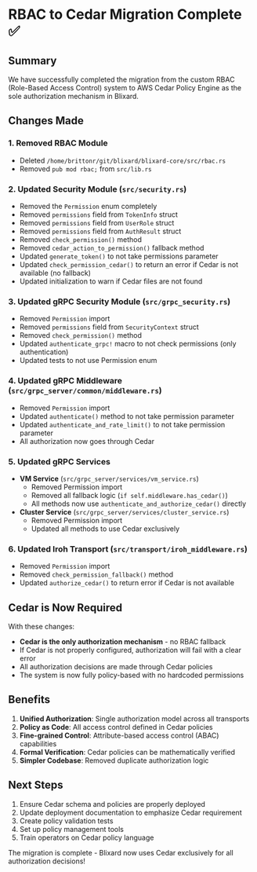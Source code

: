 # RBAC to Cedar Migration Complete ✅

## Summary

We have successfully completed the migration from the custom RBAC (Role-Based Access Control) system to AWS Cedar Policy Engine as the sole authorization mechanism in Blixard.

## Changes Made

### 1. **Removed RBAC Module**
- Deleted `/home/brittonr/git/blixard/blixard-core/src/rbac.rs`
- Removed `pub mod rbac;` from `src/lib.rs`

### 2. **Updated Security Module** (`src/security.rs`)
- Removed the `Permission` enum completely
- Removed `permissions` field from `TokenInfo` struct
- Removed `permissions` field from `UserRole` struct  
- Removed `permissions` field from `AuthResult` struct
- Removed `check_permission()` method
- Removed `cedar_action_to_permission()` fallback method
- Updated `generate_token()` to not take permissions parameter
- Updated `check_permission_cedar()` to return an error if Cedar is not available (no fallback)
- Updated initialization to warn if Cedar files are not found

### 3. **Updated gRPC Security Module** (`src/grpc_security.rs`)
- Removed `Permission` import
- Removed `permissions` field from `SecurityContext` struct
- Removed `check_permission()` method
- Updated `authenticate_grpc!` macro to not check permissions (only authentication)
- Updated tests to not use Permission enum

### 4. **Updated gRPC Middleware** (`src/grpc_server/common/middleware.rs`)
- Removed `Permission` import
- Updated `authenticate()` method to not take permission parameter
- Updated `authenticate_and_rate_limit()` to not take permission parameter
- All authorization now goes through Cedar

### 5. **Updated gRPC Services**
- **VM Service** (`src/grpc_server/services/vm_service.rs`)
  - Removed Permission import
  - Removed all fallback logic (`if self.middleware.has_cedar()`)
  - All methods now use `authenticate_and_authorize_cedar()` directly
- **Cluster Service** (`src/grpc_server/services/cluster_service.rs`)
  - Removed Permission import
  - Updated all methods to use Cedar exclusively

### 6. **Updated Iroh Transport** (`src/transport/iroh_middleware.rs`)
- Removed `Permission` import
- Removed `check_permission_fallback()` method
- Updated `authorize_cedar()` to return error if Cedar is not available

## Cedar is Now Required

With these changes:
- **Cedar is the only authorization mechanism** - no RBAC fallback
- If Cedar is not properly configured, authorization will fail with a clear error
- All authorization decisions are made through Cedar policies
- The system is now fully policy-based with no hardcoded permissions

## Benefits

1. **Unified Authorization**: Single authorization model across all transports
2. **Policy as Code**: All access control defined in Cedar policies
3. **Fine-grained Control**: Attribute-based access control (ABAC) capabilities
4. **Formal Verification**: Cedar policies can be mathematically verified
5. **Simpler Codebase**: Removed duplicate authorization logic

## Next Steps

1. Ensure Cedar schema and policies are properly deployed
2. Update deployment documentation to emphasize Cedar requirement
3. Create policy validation tests
4. Set up policy management tools
5. Train operators on Cedar policy language

The migration is complete - Blixard now uses Cedar exclusively for all authorization decisions!